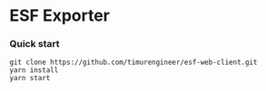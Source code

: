 # ESF Exporter
### Quick start

```
git clone https://github.com/timurengineer/esf-web-client.git
yarn install
yarn start
```